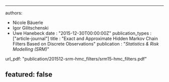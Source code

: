 ---

authors:
- Nicole Bäuerle
- Igor Gilitschenski
- Uwe Hanebeck
date : "2015-12-30T00:00:00Z"
publication_types : ["article-journal"]
title : "Exact and Approximate Hidden Markov Chain Filters Based on Discrete Observations"
publication : "*Statistics & Risk Modelling (SRM)*"

url_pdf: "publication/201512-srm-hmc_filters/srm15-hmc_filters.pdf"

featured: false
---